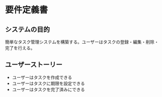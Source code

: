 # 要件定義書

## システムの目的
簡単なタスク管理システムを構築する。ユーザーはタスクの登録・編集・削除・完了を行える。

## ユーザーストーリー
- ユーザーはタスクを作成できる
- ユーザーはタスクに期限を設定できる
- ユーザーはタスクを完了済みにできる
